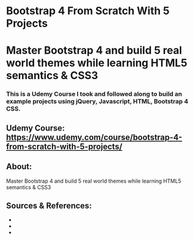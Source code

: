 # Bootstrap 4 From Scratch With 5 Projects
# Master Bootstrap 4 and build 5 real world themes while learning HTML5 semantics & CSS3


### This is a Udemy Course I took and followed along to build an example projects using jQuery, Javascript, HTML, Bootstrap 4 CSS.


## Udemy Course: https://www.udemy.com/course/bootstrap-4-from-scratch-with-5-projects/

## About:
Master Bootstrap 4 and build 5 real world themes while learning HTML5 semantics & CSS3

## Sources & References:
*
*
*

